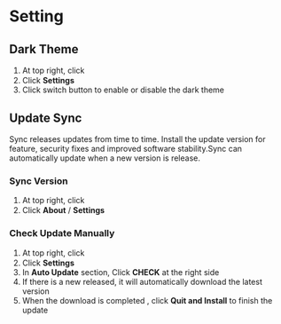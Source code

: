 # Setting
## Dark Theme
1. At top right, click  <img src="~@public/images/sync/menu.png" width = "16px" height = "16px" align=center />
2. Click  **Settings**
3. Click switch button to enable or disable the dark theme 

## Update Sync
Sync releases updates from time to time. Install the update version for feature, security fixes and improved software  stability.Sync can automatically update when a new version is release. 
### Sync Version
1. At top right, click  <img src="~@public/images/sync/menu.png" width = "16px" height = "16px" align=center />
2. Click **About** / **Settings**


### Check Update Manually 
1. At top right, click  <img src="~@public/images/sync/menu.png" width = "16px" height = "16px" align=center />
2. Click **Settings**
3. In **Auto Update** section, Click **CHECK** at the right side
4. If there is a new released, it will automatically download the latest version
5. When the download is completed , click **Quit and Install** to finish the update
